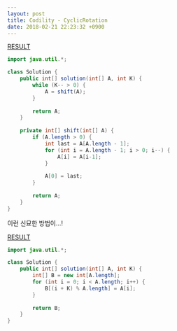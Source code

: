 ```yaml
---
layout: post
title: Codility - CyclicRotation
date: 2018-02-21 22:23:32 +0900
---
```


[RESULT](https://app.codility.com/demo/results/training3AHGSD-NMF)  

```java
import java.util.*;

class Solution {
    public int[] solution(int[] A, int K) {
        while (K-- > 0) {
            A = shift(A);            
        }
        
        return A;
    }
    
    private int[] shift(int[] A) {
        if (A.length > 0) {
            int last = A[A.length - 1];
            for (int i = A.length - 1; i > 0; i--) {
                A[i] = A[i-1];
            }
            
            A[0] = last;
        }
        
        return A;
    }
}
```
  
이런 신묘한 방법이...!
  
[RESULT](https://app.codility.com/demo/results/trainingQGX4PB-JGY)

```java
import java.util.*;

class Solution {
    public int[] solution(int[] A, int K) {
        int[] B = new int[A.length];
        for (int i = 0; i < A.length; i++) {
            B[(i + K) % A.length] = A[i];
        }
        
        return B;
    }
}
```
